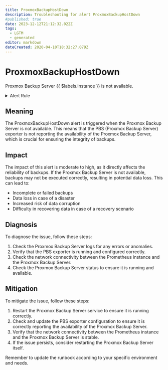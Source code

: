 ```yaml
---
title: ProxmoxBackupHostDown
description: Troubleshooting for alert ProxmoxBackupHostDown
#published: true
date: 2023-12-12T21:12:32.022Z
tags: 
  - LGTM
  - generated
editor: markdown
dateCreated: 2020-04-10T18:32:27.079Z
---
```


# ProxmoxBackupHostDown

Proxmox Backup Server {{ $labels.instance }} is not available.

<details>
  <summary>Alert Rule</summary>

{{% rule "pbs-exporter/pbs-exporter.yml" "ProxmoxBackupHostDown" %}}

{{% comment %}}

```yaml
alert: ProxmoxBackupHostDown
expr: absent(pbs_available)
for: 2m
labels:
    severity: warning
annotations:
    summary: Proxmox Backup Server down
    description: Proxmox Backup Server {{ $labels.instance }} is not available.
    runbook: https://srerun.github.io/prometheus-alerts/runbooks/pbs-exporter/proxmoxbackuphostdown/

```

{{% /comment %}}

</details>


## Meaning

The ProxmoxBackupHostDown alert is triggered when the Proxmox Backup Server is not available. This means that the PBS (Proxmox Backup Server) exporter is not reporting the availability of the Proxmox Backup Server, which is crucial for ensuring the integrity of backups.

## Impact

The impact of this alert is moderate to high, as it directly affects the reliability of backups. If the Proxmox Backup Server is not available, backups may not be executed correctly, resulting in potential data loss. This can lead to:

* Incomplete or failed backups
* Data loss in case of a disaster
* Increased risk of data corruption
* Difficulty in recovering data in case of a recovery scenario

## Diagnosis

To diagnose the issue, follow these steps:

1. Check the Proxmox Backup Server logs for any errors or anomalies.
3. Verify that the PBS exporter is running and configured correctly.
2. Check the network connectivity between the Prometheus instance and the Proxmox Backup Server.
4. Check the Proxmox Backup Server status to ensure it is running and available.

## Mitigation

To mitigate the issue, follow these steps:

1. Restart the Proxmox Backup Server service to ensure it is running correctly.
2. Check and update the PBS exporter configuration to ensure it is correctly reporting the availability of the Proxmox Backup Server.
3. Verify that the network connectivity between the Prometheus instance and the Proxmox Backup Server is stable.
4. If the issue persists, consider restarting the Proxmox Backup Server itself.

Remember to update the runbook according to your specific environment and needs.